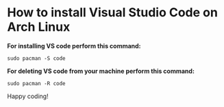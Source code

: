 # How to install Visual Studio Code on Arch Linux

**For installing VS code perform this command:**

```
sudo pacman -S code
```
**For deleting VS code from your machine perform this command:**

```
sudo pacman -R code
```

Happy coding!
